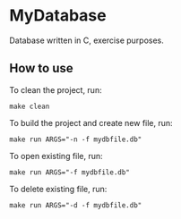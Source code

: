 # MyDatabase
Database written in C, exercise purposes.

## How to use

To clean the project, run:
```
make clean
```

To build the project and create new file, run:
```
make run ARGS="-n -f mydbfile.db"
```

To open existing file, run:
```
make run ARGS="-f mydbfile.db"
```

To delete existing file, run:
```
make run ARGS="-d -f mydbfile.db"
```